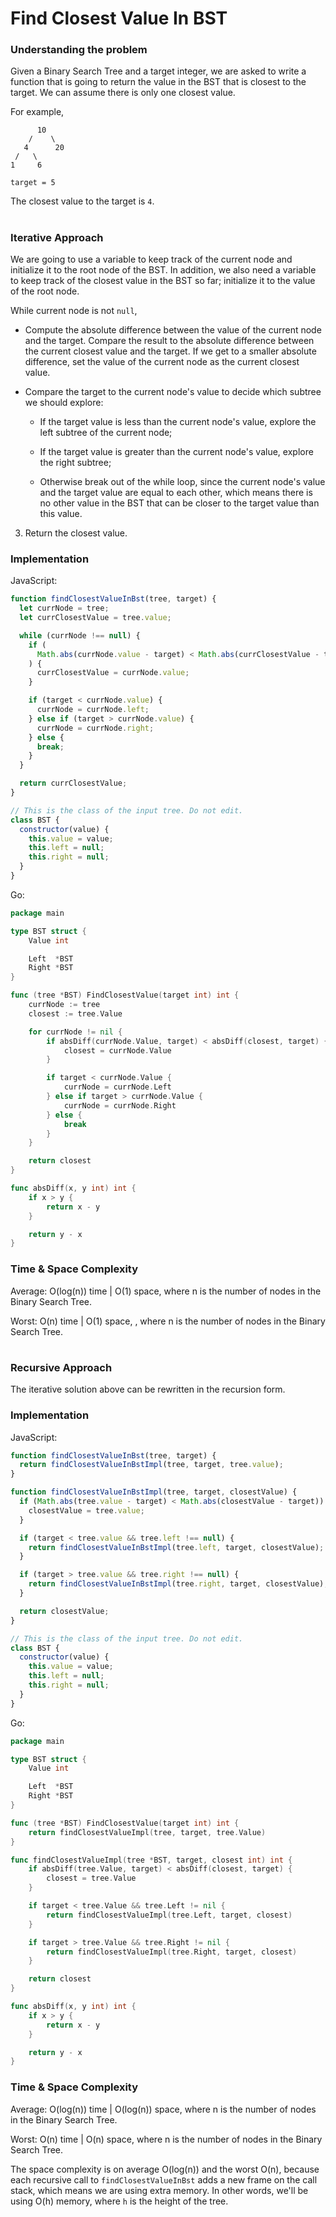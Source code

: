 # Find Closest Value In BST

### Understanding the problem

Given a Binary Search Tree and a target integer, we are asked to write a function that is going to return the value in the BST that is closest to the target. We can assume there is only one closest value.

For example,

```
      10
    /    \
   4      20
 /   \
1     6

target = 5
```

The closest value to the target is `4`.

#

### Iterative Approach

We are going to use a variable to keep track of the current node and initialize it to the root node of the BST. In addition, we also need a variable to keep track of the closest value in the BST so far; initialize it to the value of the root node.

While current node is not `null`,

- Compute the absolute difference between the value of the current node and the target. Compare the result to the absolute difference between the current closest value and the target. If we get to a smaller absolute difference, set the value of the current node as the current closest value.

- Compare the target to the current node's value to decide which subtree we should explore:

  - If the target value is less than the current node's value, explore the left subtree of the current node;

  - If the target value is greater than the current node's value, explore the right subtree;

  - Otherwise break out of the while loop, since the current node's value and the target value are equal to each other, which means there is no other value in the BST that can be closer to the target value than this value.

3. Return the closest value.

### Implementation

JavaScript:

```js
function findClosestValueInBst(tree, target) {
  let currNode = tree;
  let currClosestValue = tree.value;

  while (currNode !== null) {
    if (
      Math.abs(currNode.value - target) < Math.abs(currClosestValue - target)
    ) {
      currClosestValue = currNode.value;
    }

    if (target < currNode.value) {
      currNode = currNode.left;
    } else if (target > currNode.value) {
      currNode = currNode.right;
    } else {
      break;
    }
  }

  return currClosestValue;
}

// This is the class of the input tree. Do not edit.
class BST {
  constructor(value) {
    this.value = value;
    this.left = null;
    this.right = null;
  }
}
```

Go:

```go
package main

type BST struct {
	Value int

	Left  *BST
	Right *BST
}

func (tree *BST) FindClosestValue(target int) int {
	currNode := tree
	closest := tree.Value

	for currNode != nil {
		if absDiff(currNode.Value, target) < absDiff(closest, target) {
			closest = currNode.Value
		}

		if target < currNode.Value {
			currNode = currNode.Left
		} else if target > currNode.Value {
			currNode = currNode.Right
		} else {
			break
		}
	}

	return closest
}

func absDiff(x, y int) int {
	if x > y {
		return x - y
	}

	return y - x
}
```

### Time & Space Complexity

Average: O(log(n)) time | O(1) space, where n is the number of nodes in the Binary Search Tree.

Worst: O(n) time | O(1) space, , where n is the number of nodes in the Binary Search Tree.

#

### Recursive Approach

The iterative solution above can be rewritten in the recursion form.

### Implementation

JavaScript:

```js
function findClosestValueInBst(tree, target) {
  return findClosestValueInBstImpl(tree, target, tree.value);
}

function findClosestValueInBstImpl(tree, target, closestValue) {
  if (Math.abs(tree.value - target) < Math.abs(closestValue - target)) {
    closestValue = tree.value;
  }

  if (target < tree.value && tree.left !== null) {
    return findClosestValueInBstImpl(tree.left, target, closestValue);
  }

  if (target > tree.value && tree.right !== null) {
    return findClosestValueInBstImpl(tree.right, target, closestValue);
  }

  return closestValue;
}

// This is the class of the input tree. Do not edit.
class BST {
  constructor(value) {
    this.value = value;
    this.left = null;
    this.right = null;
  }
}
```

Go:

```go
package main

type BST struct {
	Value int

	Left  *BST
	Right *BST
}

func (tree *BST) FindClosestValue(target int) int {
	return findClosestValueImpl(tree, target, tree.Value)
}

func findClosestValueImpl(tree *BST, target, closest int) int {
	if absDiff(tree.Value, target) < absDiff(closest, target) {
		closest = tree.Value
	}

	if target < tree.Value && tree.Left != nil {
		return findClosestValueImpl(tree.Left, target, closest)
	}

	if target > tree.Value && tree.Right != nil {
		return findClosestValueImpl(tree.Right, target, closest)
	}

	return closest
}

func absDiff(x, y int) int {
	if x > y {
		return x - y
	}

	return y - x
}
```

### Time & Space Complexity

Average: O(log(n)) time | O(log(n)) space, where n is the number of nodes in the Binary Search Tree.

Worst: O(n) time | O(n) space, where n is the number of nodes in the Binary Search Tree.

The space complexity is on average O(log(n)) and the worst O(n), because each recursive call to `findClosestValueInBst` adds a new frame on the call stack, which means we are using extra memory. In other words, we'll be using O(h) memory, where `h` is the height of the tree.
